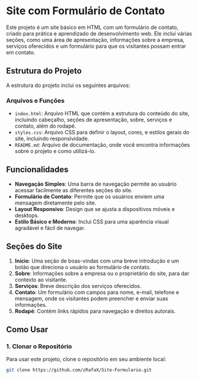 # Site com Formulário de Contato

Este projeto é um site básico em HTML com um formulário de contato, criado para prática e aprendizado de desenvolvimento web. Ele inclui várias seções, como uma área de apresentação, informações sobre a empresa, serviços oferecidos e um formulário para que os visitantes possam entrar em contato.

## Estrutura do Projeto

A estrutura do projeto inclui os seguintes arquivos:

### Arquivos e Funções

- `index.html`: Arquivo HTML que contém a estrutura do conteúdo do site, incluindo cabeçalho, seções de apresentação, sobre, serviços e contato, além do rodapé.
- `styles.css`: Arquivo CSS para definir o layout, cores, e estilos gerais do site, incluindo responsividade.
- `README.md`: Arquivo de documentação, onde você encontra informações sobre o projeto e como utilizá-lo.

## Funcionalidades

- **Navegação Simples**: Uma barra de navegação permite ao usuário acessar facilmente as diferentes seções do site.
- **Formulário de Contato**: Permite que os usuários enviem uma mensagem diretamente pelo site.
- **Layout Responsivo**: Design que se ajusta a dispositivos móveis e desktops.
- **Estilo Básico e Moderno**: Inclui CSS para uma aparência visual agradável e fácil de navegar.

## Seções do Site

1. **Início**: Uma seção de boas-vindas com uma breve introdução e um botão que direciona o usuário ao formulário de contato.
2. **Sobre**: Informações sobre a empresa ou o proprietário do site, para dar contexto ao visitante.
3. **Serviços**: Breve descrição dos serviços oferecidos.
4. **Contato**: Um formulário com campos para nome, e-mail, telefone e mensagem, onde os visitantes podem preencher e enviar suas informações.
5. **Rodapé**: Contém links rápidos para navegação e direitos autorais.

## Como Usar

### 1. Clonar o Repositório

Para usar este projeto, clone o repositório em seu ambiente local:

```bash
git clone https://github.com/zRafaX/Site-Formulario.git
